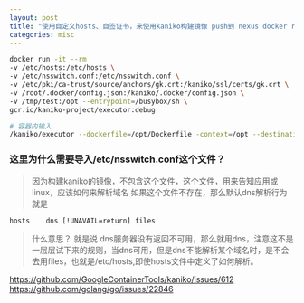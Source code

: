 ```yaml
---
layout: post
title: "使用自定义hosts、自签证书，来使用kaniko构建镜像 push到 nexus docker registry"
categories: misc
---
```


```sh
docker run -it --rm  
-v /etc/hosts:/etc/hosts \
-v /etc/nsswitch.conf:/etc/nsswitch.conf \
-v /etc/pki/ca-trust/source/anchors/gk.crt:/kaniko/ssl/certs/gk.crt \
-v /root/.docker/config.json:/kaniko/.docker/config.json \
-v /tmp/test:/opt --entrypoint=/busybox/sh \
gcr.io/kaniko-project/executor:debug

# 容器内输入
/kaniko/executor --dockerfile=/opt/Dockerfile -context=/opt --destination=gk.io/centos:121 --verbosity=debug

```

### 这里为什么需要导入/etc/nsswitch.conf这个文件？
> 因为构建kaniko的镜像，不包含这个文件，这个文件，用来告知应用或linux，应该如何来解析域名
> 如果这个文件不存在，那么默认dns解析行为就是
```
hosts    dns [!UNAVAIL=return] files
```
> 什么意思？ 就是说 dns服务器没有返回不可用，那么就用dns，注意这不是一层层试下来的规则，当dns可用，但是dns不能解析某个域名时，是不会去用files，也就是/etc/hosts,即使hosts文件中定义了如何解析。

https://github.com/GoogleContainerTools/kaniko/issues/612
https://github.com/golang/go/issues/22846